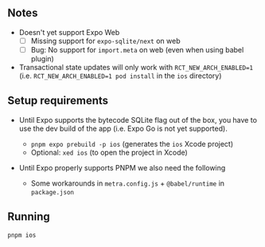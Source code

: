 ## Notes

- Doesn't yet support Expo Web
  - [ ] Missing support for `expo-sqlite/next` on web
  - [ ] Bug: No support for `import.meta` on web (even when using babel plugin)
- Transactional state updates will only work with `RCT_NEW_ARCH_ENABLED=1` (i.e. `RCT_NEW_ARCH_ENABLED=1 pod install` in the `ios` directory)

## Setup requirements

- Until Expo supports the bytecode SQLite flag out of the box, you have to use the dev build of the app (i.e. Expo Go is not yet supported).
  - `pnpm expo prebuild -p ios` (generates the `ios` Xcode project)
  - Optional: `xed ios` (to open the project in Xcode)

- Until Expo properly supports PNPM we also need the following
  - Some workarounds in `metra.config.js` + `@babel/runtime` in `package.json`

## Running

```
pnpm ios
```
